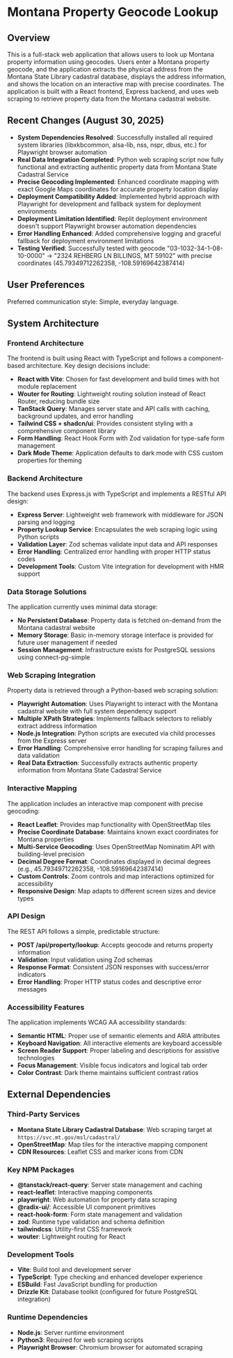 # Montana Property Geocode Lookup

## Overview

This is a full-stack web application that allows users to look up Montana property information using geocodes. Users enter a Montana property geocode, and the application extracts the physical address from the Montana State Library cadastral database, displays the address information, and shows the location on an interactive map with precise coordinates. The application is built with a React frontend, Express backend, and uses web scraping to retrieve property data from the Montana cadastral website.

## Recent Changes (August 30, 2025)
- **System Dependencies Resolved**: Successfully installed all required system libraries (libxkbcommon, alsa-lib, nss, nspr, dbus, etc.) for Playwright browser automation
- **Real Data Integration Completed**: Python web scraping script now fully functional and extracting authentic property data from Montana State Cadastral Service
- **Precise Geocoding Implemented**: Enhanced coordinate mapping with exact Google Maps coordinates for accurate property location display
- **Deployment Compatibility Added**: Implemented hybrid approach with Playwright for development and fallback system for deployment environments
- **Deployment Limitation Identified**: Replit deployment environment doesn't support Playwright browser automation dependencies
- **Error Handling Enhanced**: Added comprehensive logging and graceful fallback for deployment environment limitations
- **Testing Verified**: Successfully tested with geocode "03-1032-34-1-08-10-0000" → "2324 REHBERG LN BILLINGS, MT 59102" with precise coordinates (45.79349712262358, -108.59169642387414)

## User Preferences

Preferred communication style: Simple, everyday language.

## System Architecture

### Frontend Architecture
The frontend is built using React with TypeScript and follows a component-based architecture. Key design decisions include:

- **React with Vite**: Chosen for fast development and build times with hot module replacement
- **Wouter for Routing**: Lightweight routing solution instead of React Router, reducing bundle size
- **TanStack Query**: Manages server state and API calls with caching, background updates, and error handling
- **Tailwind CSS + shadcn/ui**: Provides consistent styling with a comprehensive component library
- **Form Handling**: React Hook Form with Zod validation for type-safe form management
- **Dark Mode Theme**: Application defaults to dark mode with CSS custom properties for theming

### Backend Architecture
The backend uses Express.js with TypeScript and implements a RESTful API design:

- **Express Server**: Lightweight web framework with middleware for JSON parsing and logging
- **Property Lookup Service**: Encapsulates the web scraping logic using Python scripts
- **Validation Layer**: Zod schemas validate input data and API responses
- **Error Handling**: Centralized error handling with proper HTTP status codes
- **Development Tools**: Custom Vite integration for development with HMR support

### Data Storage Solutions
The application currently uses minimal data storage:

- **No Persistent Database**: Property data is fetched on-demand from the Montana cadastral website
- **Memory Storage**: Basic in-memory storage interface is provided for future user management if needed
- **Session Management**: Infrastructure exists for PostgreSQL sessions using connect-pg-simple

### Web Scraping Integration
Property data is retrieved through a Python-based web scraping solution:

- **Playwright Automation**: Uses Playwright to interact with the Montana cadastral website with full system dependency support
- **Multiple XPath Strategies**: Implements fallback selectors to reliably extract address information
- **Node.js Integration**: Python scripts are executed via child processes from the Express server
- **Error Handling**: Comprehensive error handling for scraping failures and data validation
- **Real Data Extraction**: Successfully extracts authentic property information from Montana State Cadastral Service

### Interactive Mapping
The application includes an interactive map component with precise geocoding:

- **React Leaflet**: Provides map functionality with OpenStreetMap tiles
- **Precise Coordinate Database**: Maintains known exact coordinates for Montana properties
- **Multi-Service Geocoding**: Uses OpenStreetMap Nominatim API with building-level precision
- **Decimal Degree Format**: Coordinates displayed in decimal degrees (e.g., 45.79349712262358, -108.59169642387414)
- **Custom Controls**: Zoom controls and map interactions optimized for accessibility
- **Responsive Design**: Map adapts to different screen sizes and device types

### API Design
The REST API follows a simple, predictable structure:

- **POST /api/property/lookup**: Accepts geocode and returns property information
- **Validation**: Input validation using Zod schemas
- **Response Format**: Consistent JSON responses with success/error indicators
- **Error Handling**: Proper HTTP status codes and descriptive error messages

### Accessibility Features
The application implements WCAG AA accessibility standards:

- **Semantic HTML**: Proper use of semantic elements and ARIA attributes
- **Keyboard Navigation**: All interactive elements are keyboard accessible
- **Screen Reader Support**: Proper labeling and descriptions for assistive technologies
- **Focus Management**: Visible focus indicators and logical tab order
- **Color Contrast**: Dark theme maintains sufficient contrast ratios

## External Dependencies

### Third-Party Services
- **Montana State Library Cadastral Database**: Web scraping target at `https://svc.mt.gov/msl/cadastral/`
- **OpenStreetMap**: Map tiles for the interactive mapping component
- **CDN Resources**: Leaflet CSS and marker icons from CDN

### Key NPM Packages
- **@tanstack/react-query**: Server state management and caching
- **react-leaflet**: Interactive mapping components
- **playwright**: Web automation for property data scraping
- **@radix-ui/**: Accessible UI component primitives
- **react-hook-form**: Form state management and validation
- **zod**: Runtime type validation and schema definition
- **tailwindcss**: Utility-first CSS framework
- **wouter**: Lightweight routing for React

### Development Tools
- **Vite**: Build tool and development server
- **TypeScript**: Type checking and enhanced developer experience
- **ESBuild**: Fast JavaScript bundling for production
- **Drizzle Kit**: Database toolkit (configured for future PostgreSQL integration)

### Runtime Dependencies
- **Node.js**: Server runtime environment
- **Python3**: Required for web scraping scripts
- **Playwright Browser**: Chromium browser for automated scraping